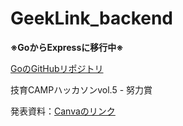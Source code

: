 # GeekLink_backend

**※GoからExpressに移行中※**

[GoのGitHubリポジトリ](https://github.com/kou7306/GeekLink_backend_past)

技育CAMPハッカソンvol.5 - 努力賞

発表資料：[Canvaのリンク](https://www.canva.com/design/DAGFpnB6UTc/_CiSpofUMxP8fqbeQQ03ag/view?utm_content=DAGFpnB6UTc&utm_campaign=designshare&utm_medium=link&utm_source=editor)
